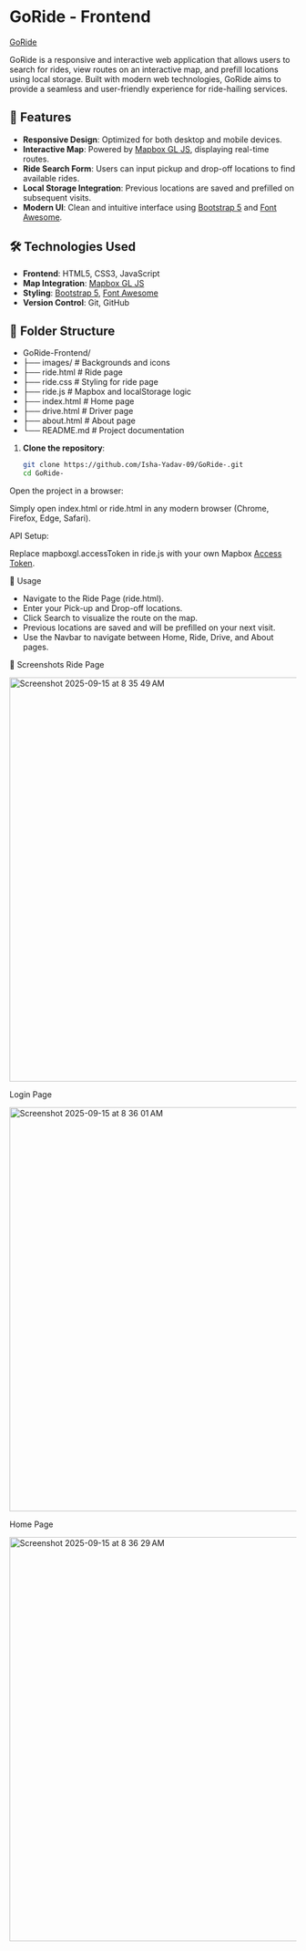 # GoRide - Frontend

[GoRide](https://isha-yadav-09.github.io/GoRide-/) 

GoRide is a responsive and interactive web application that allows users to search for rides, view routes on an interactive map, and prefill locations using local storage. Built with modern web technologies, GoRide aims to provide a seamless and user-friendly experience for ride-hailing services.

## 🚀 Features

- **Responsive Design**: Optimized for both desktop and mobile devices.
- **Interactive Map**: Powered by [Mapbox GL JS](https://docs.mapbox.com/mapbox-gl-js/), displaying real-time routes.
- **Ride Search Form**: Users can input pickup and drop-off locations to find available rides.
- **Local Storage Integration**: Previous locations are saved and prefilled on subsequent visits.
- **Modern UI**: Clean and intuitive interface using [Bootstrap 5](https://getbootstrap.com/) and [Font Awesome](https://fontawesome.com/).

## 🛠 Technologies Used

- **Frontend**: HTML5, CSS3, JavaScript
- **Map Integration**: [Mapbox GL JS](https://docs.mapbox.com/mapbox-gl-js/)
- **Styling**: [Bootstrap 5](https://getbootstrap.com/), [Font Awesome](https://fontawesome.com/)
- **Version Control**: Git, GitHub

## 📁 Folder Structure
- GoRide-Frontend/
- ├── images/ # Backgrounds and icons
- ├── ride.html # Ride page
- ├── ride.css # Styling for ride page
- ├── ride.js # Mapbox and localStorage logic
- ├── index.html # Home page
- ├── drive.html # Driver page
- ├── about.html # About page
- └── README.md # Project documentation

1. **Clone the repository**:

   ```bash
   git clone https://github.com/Isha-Yadav-09/GoRide-.git
   cd GoRide-
   
Open the project in a browser:

Simply open index.html or ride.html in any modern browser (Chrome, Firefox, Edge, Safari).

API Setup:

Replace mapboxgl.accessToken in ride.js with your own Mapbox [Access Token](https://account.mapbox.com/).

🧪 Usage

- Navigate to the Ride Page (ride.html).
- Enter your Pick-up and Drop-off locations.
- Click Search to visualize the route on the map.
- Previous locations are saved and will be prefilled on your next visit.
- Use the Navbar to navigate between Home, Ride, Drive, and About pages.

📸 Screenshots
Ride Page

<img width="1275" height="709" alt="Screenshot 2025-09-15 at 8 35 49 AM" src="https://github.com/user-attachments/assets/9fadf0a8-0ff9-49a1-8c5e-fe69798e3c90" />


Login Page

<img width="1275" height="709" alt="Screenshot 2025-09-15 at 8 36 01 AM" src="https://github.com/user-attachments/assets/1a38869d-55b9-4a6d-a088-7b2e7fbf4c45" />

Home Page

<img width="1267" height="709" alt="Screenshot 2025-09-15 at 8 36 29 AM" src="https://github.com/user-attachments/assets/6a62e915-ad57-40b4-8c4c-87f77a397b68" />




